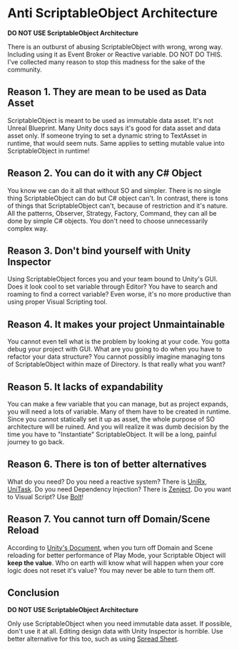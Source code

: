 # Anti ScriptableObject Architecture
**DO NOT USE ScriptableObject Architecture**

There is an outburst of abusing ScriptableObject with wrong, wrong way. Including using it as Event Broker or Reactive variable. DO NOT DO THIS. I've collected many reason to stop this madness for the sake of the community.

## Reason 1. They are mean to be used as Data Asset
ScriptableObject is meant to be used as immutable data asset. It's not Unreal Blueprint. Many Unity docs says it's good for data asset and data asset only. If someone trying to set a dynamic string to TextAsset in runtime, that would seem nuts. Same applies to setting mutable value into ScriptableObject in runtime!

## Reason 2. You can do it with any C# Object
You know we can do it all that without SO and simpler. There is no single thing ScriptableObject can do but C# object can't. In contrast, there is tons of things that ScriptableObject can't, because of restriction and it's nature. All the patterns, Observer, Strategy, Factory, Command, they can all be done by simple C# objects. You don't need to choose unnecessarily complex way.

## Reason 3. Don't bind yourself with Unity Inspector
Using ScriptableObject forces you and your team bound to Unity's GUI. Does it look cool to set variable through Editor? You have to search and roaming to find a correct variable? Even worse, it's no more productive than using proper Visual Scripting tool.

## Reason 4. It makes your project Unmaintainable
You cannot even tell what is the problem by looking at your code. You gotta debug your project with GUI. What are you going to do when you have to refactor your data structure? You cannot possibliy imagine managing tons of ScriptableObject within maze of Directory. Is that really what you want?

## Reason 5. It lacks of expandability
You can make a few variable that you can manage, but as project expands, you will need a lots of variable. Many of them have to be created in runtime. Since you cannot statically set it up as asset, the whole purpose of SO architecture will be ruined. And you will realize it was dumb decision by the time you have to "Instantiate" ScriptableObject. It will be a long, painful journey to go back.

## Reason 6. There is ton of better alternatives
What do you need? Do you need a reactive system? There is [UniRx](https://github.com/neuecc/UniRx), [UniTask](https://github.com/Cysharp/UniTask). Do you need Dependency Injection? There is [Zenject](https://github.com/modesttree/Zenject). Do you want to Visual Script? Use [Bolt](https://assetstore.unity.com/packages/tools/visual-scripting/bolt-163802)!

## Reason 7. You cannot turn off Domain/Scene Reload
According to [Unity's Document](https://docs.unity3d.com/Manual/SceneReloading.html), when you turn off Domain and Scene reloading for better performance of Play Mode, your Scriptable Object will **keep the value**. Who on earth will know what will happen when your core logic does not reset it's value? You may never be able to turn them off.

## Conclusion
**DO NOT USE ScriptableObject Architecture**

Only use ScriptableObject when you need immutable data asset. If possible, don't use it at all. Editing design data with Unity Inspector is horrible. Use better alternative for this too, such as using [Spread Sheet](https://github.com/cathei/BakingSheet).
